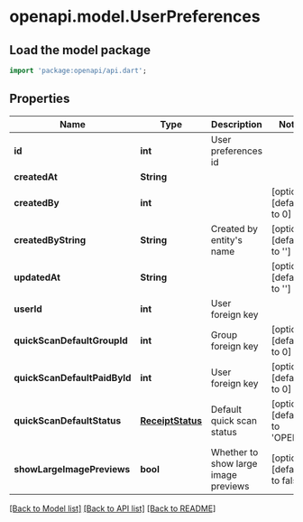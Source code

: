 # openapi.model.UserPreferences

## Load the model package
```dart
import 'package:openapi/api.dart';
```

## Properties
Name | Type | Description | Notes
------------ | ------------- | ------------- | -------------
**id** | **int** | User preferences id | 
**createdAt** | **String** |  | 
**createdBy** | **int** |  | [optional] [default to 0]
**createdByString** | **String** | Created by entity's name | [optional] [default to '']
**updatedAt** | **String** |  | [optional] [default to '']
**userId** | **int** | User foreign key | 
**quickScanDefaultGroupId** | **int** | Group foreign key | [optional] [default to 0]
**quickScanDefaultPaidById** | **int** | User foreign key | [optional] [default to 0]
**quickScanDefaultStatus** | [**ReceiptStatus**](ReceiptStatus.md) | Default quick scan status | [optional] [default to 'OPEN']
**showLargeImagePreviews** | **bool** | Whether to show large image previews | [optional] [default to false]

[[Back to Model list]](../README.md#documentation-for-models) [[Back to API list]](../README.md#documentation-for-api-endpoints) [[Back to README]](../README.md)


